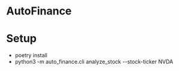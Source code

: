 # AutoFinance

# Setup
* poetry install
* python3 -m auto_finance.cli analyze_stock --stock-ticker NVDA
